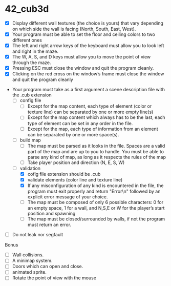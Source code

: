 # 42_cub3d


- [x] Display different wall textures (the choice is yours) that vary depending on which
side the wall is facing (North, South, East, West).
- [x] Your program must be able to set the floor and ceiling colors to two different ones
- [x] The left and right arrow keys of the keyboard must allow you to look left and
right in the maze.
- [x] The W, A, S, and D keys must allow you to move the point of view through
the maze.
- [x] Pressing ESC must close the window and quit the program cleanly.
- [x] Clicking on the red cross on the window’s frame must close the window and
quit the program cleanly

- Your program must take as a first argument a scene description file with the .cub
extension
  - [ ] config file
    - [ ] Except for the map content, each type of element (color or texture line) can be separated by one or
more empty line(s)
    - [ ] Except for the map content which always has to be the last, each type of
element can be set in any order in the file.
    - [ ] Except for the map, each type of information from an element can be separated
by one or more space(s).
  - [ ] build map
    - [ ]  The map must be parsed as it looks in the file. Spaces are a valid part of the
map and are up to you to handle. You must be able to parse any kind of map,
as long as it respects the rules of the map
    - [ ] Take player position and direction (N, E, S, W)
  - [ ] validation
    - [X] cofig file extension should be .cub
    - [X] validate elements (color line and texture line)
    - [X] If any misconfiguration of any kind is encountered in the file, the program
must exit properly and return "Error\n" followed by an explicit error message
of your choice.
    - [ ] The map must be composed of only 6 possible characters: 0 for an empty space,
1 for a wall, and N,S,E or W for the player’s start position and spawning
    - [ ] The map must be closed/surrounded by walls, if not the program must return
an error.
- [ ] Do not leak nor segfault

Bonus

- [ ] Wall collisions.
- [ ] A minimap system.
- [ ] Doors which can open and close.
- [ ] animated sprite.
- [ ] Rotate the point of view with the mouse

